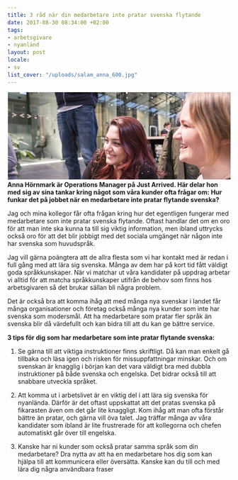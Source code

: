 ```yaml
---
title: 3 råd när din medarbetare inte pratar svenska flytande
date: 2017-08-30 08:34:00 +02:00
tags:
- arbetsgivare
- nyanländ
layout: post
locale:
- sv
list_cover: "/uploads/salam_anna_600.jpg"
---
```


![salam_anna_600.jpg](/uploads/salam_anna_600.jpg)**Anna Hörnmark är Operations Manager på Just Arrived. Här delar hon med sig av sina tankar kring något som våra kunder ofta frågar om: Hur funkar det på jobbet när en medarbetare inte pratar flytande svenska?**

Jag och mina kollegor får ofta frågan kring hur det egentligen fungerar med medarbetare som inte pratar svenska flytande. Oftast handlar det om en oro för att man inte ska kunna ta till sig viktig information, men ibland uttrycks också oro för att det blir jobbigt med det sociala umgänget när någon inte har svenska som huvudspråk.

Jag vill gärna poängtera att de allra flesta som vi har kontakt med är redan i full gång med att lära sig svenska. Många av dem har på kort tid fått väldigt goda språkkunskaper. När vi matchar ut våra kandidater på uppdrag arbetar vi alltid för att matcha språkkunskaper utifrån de behov som finns hos arbetsgivaren så det brukar sällan bli några problem.

Det är också bra att komma ihåg att med många nya svenskar i landet får många organisationer och företag också många nya kunder som inte har svenska som modersmål. Att ha medarbetare som pratar fler språk än svenska blir då värdefullt och kan bidra till att du kan ge bättre service.

**3 tips för dig som har medarbetare som inte pratar flytande svenska:**

1. Se gärna till att viktiga instruktioner finns skriftligt. Då kan man enkelt gå tillbaka och läsa igen och risken för missuppfattningar minskar. Och om svenskan är knagglig i början kan det vara väldigt bra med dubbla instruktioner på både svenska och engelska. Det bidrar också till att snabbare utveckla språket.

2. Att komma ut i arbetslivet är en viktig del i att lära sig svenska för nyanlända. Därför är det oftast uppskattat att det pratas svenska på fikarasten även om det går lite knaggligt. Kom ihåg att man ofta förstår bättre än pratar, och gärna vill öva talet. Jag träffar många av våra kandidater som ibland är lite frustrerade för att kollegorna och chefen automatiskt går över till engelska.

3. Kanske har ni kunder som också pratar samma språk som din medarbetare? Dra nytta av att ha en medarbetare hos dig som kan hjälpa till att kommunicera eller översätta. Kanske kan du till och med lära dig några användbara fraser
